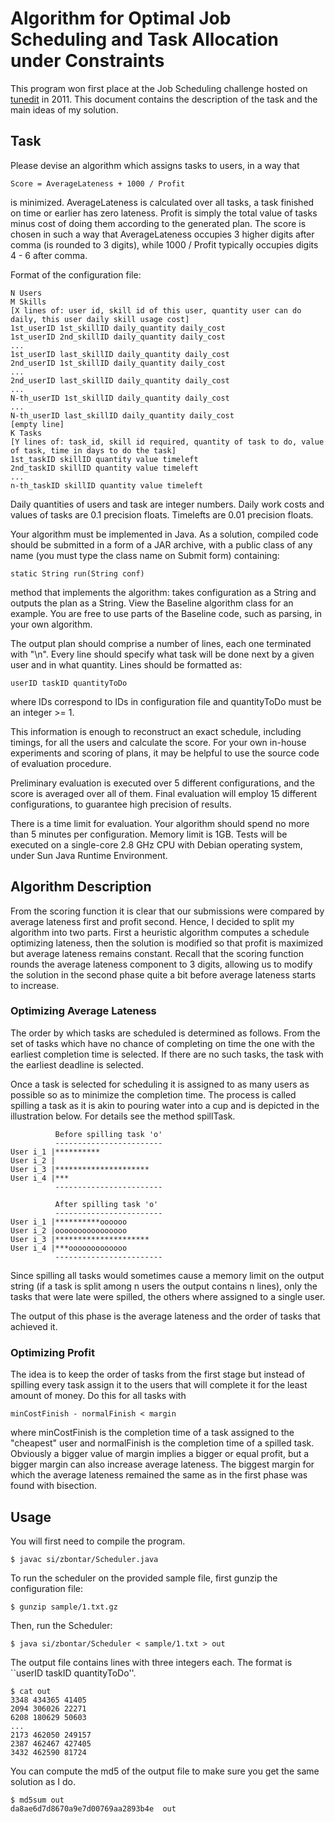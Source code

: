 Algorithm for Optimal Job Scheduling and Task Allocation under Constraints
==========================================================================

This program won first place at the Job Scheduling challenge hosted on
[tunedit](http://tunedit.org/challenge/job-scheduling) in 2011. This document
contains the description of the task and the main ideas of my solution.

Task
----

Please devise an algorithm which assigns tasks to users, in a way that

    Score = AverageLateness + 1000 / Profit

is minimized. AverageLateness is calculated over all tasks, a task
finished on time or earlier has zero lateness. Profit is simply the
total value of tasks minus cost of doing them according to the generated
plan. The score is chosen in such a way that AverageLateness occupies 3
higher digits after comma (is rounded to 3 digits), while 1000 / Profit
typically occupies digits 4 - 6 after comma.

Format of the configuration file:

    N Users
    M Skills
    [X lines of: user id, skill id of this user, quantity user can do daily, this user daily skill usage cost]
    1st_userID 1st_skillID daily_quantity daily_cost
    1st_userID 2nd_skillID daily_quantity daily_cost
    ...
    1st_userID last_skillID daily_quantity daily_cost
    2nd_userID 1st_skillID daily_quantity daily_cost
    ...
    2nd_userID last_skillID daily_quantity daily_cost
    ...
    N-th_userID 1st_skillID daily_quantity daily_cost
    ...
    N-th_userID last_skillID daily_quantity daily_cost
    [empty line]
    K Tasks
    [Y lines of: task_id, skill id required, quantity of task to do, value of task, time in days to do the task]
    1st_taskID skillID quantity value timeleft
    2nd_taskID skillID quantity value timeleft
    ...
    n-th_taskID skillID quantity value timeleft


Daily quantities of users and task are integer numbers. Daily work
costs and values of tasks are 0.1 precision floats. Timelefts are 0.01
precision floats.

Your algorithm must be implemented in Java. As a solution, compiled code
should be submitted in a form of a JAR archive, with a public class of
any name (you must type the class name on Submit form) containing:

    static String run(String conf)

method that implements the algorithm: takes configuration as a String and
outputs the plan as a String. View the Baseline algorithm class for an
example. You are free to use parts of the Baseline code, such as parsing,
in your own algorithm.

The output plan should comprise a number of lines, each one terminated
with "\n". Every line should specify what task will be done next by a
given user and in what quantity. Lines should be formatted as:

    userID taskID quantityToDo

where IDs correspond to IDs in configuration file and quantityToDo must
be an integer >= 1.

This information is enough to reconstruct an exact schedule, including
timings, for all the users and calculate the score. For your own in-house
experiments and scoring of plans, it may be helpful to use the source
code of evaluation procedure.

Preliminary evaluation is executed over 5 different configurations, and
the score is averaged over all of them. Final evaluation will employ 15
different configurations, to guarantee high precision of results.

There is a time limit for evaluation. Your algorithm should spend no
more than 5 minutes per configuration. Memory limit is 1GB. Tests will
be executed on a single-core 2.8 GHz CPU with Debian operating system,
under Sun Java Runtime Environment.


Algorithm Description
---------------------

From the scoring function it is clear that our submissions were compared
by average lateness first and profit second. Hence, I decided to split my
algorithm into two parts. First a heuristic algorithm computes a schedule
optimizing lateness, then the solution is modified so that profit is
maximized but average lateness remains constant. Recall that the scoring
function rounds the average lateness component to 3 digits, allowing us
to modify the solution in the second phase quite a bit before average
lateness starts to increase.

### Optimizing Average Lateness

The order by which tasks are scheduled is determined as follows. From
the set of tasks which have no chance of completing on time the one with
the earliest completion time is selected. If there are no such tasks,
the task with the earliest deadline is selected.

Once a task is selected for scheduling it is assigned to as many users
as possible so as to minimize the completion time. The process is called
spilling a task as it is akin to pouring water into a cup and is depicted
in the illustration below. For details see the method spillTask. 

              Before spilling task 'o'
              ------------------------
    User i_1 |**********
    User i_2 |
    User i_3 |*********************
    User i_4 |***
              ------------------------

              After spilling task 'o'
              ------------------------
    User i_1 |**********oooooo
    User i_2 |oooooooooooooooo
    User i_3 |*********************
    User i_4 |***ooooooooooooo
              ------------------------

Since spilling all tasks would sometimes cause a memory limit on the
output string (if a task is split among n users the output contains n
lines), only the tasks that were late were spilled, the others where
assigned to a single user.

The output of this phase is the average lateness and the order of tasks
that achieved it.

### Optimizing Profit

The idea is to keep the order of tasks from the first stage but instead
of spilling every task assign it to the users that will complete it for
the least amount of money. Do this for all tasks with 
    
    minCostFinish - normalFinish < margin

where minCostFinish is the completion time of a task assigned to the
"cheapest" user and normalFinish is the completion time of a spilled
task. Obviously a bigger value of margin implies a bigger or equal
profit, but a bigger margin can also increase average lateness. The
biggest margin for which the average lateness remained the same as in
the first phase was found with bisection.

Usage
-----

You will first need to compile the program.

	$ javac si/zbontar/Scheduler.java

To run the scheduler on the provided sample file, first gunzip the
configuration file:

	$ gunzip sample/1.txt.gz

Then, run the Scheduler:

	$ java si/zbontar/Scheduler < sample/1.txt > out

The output file contains lines with three integers each. The format
is ``userID taskID quantityToDo''.

	$ cat out
	3348 434365 41405
	2094 306026 22271
	6208 180629 50603
	...
	2173 462050 249157
	2387 462467 427405
	3432 462590 81724

You can compute the md5 of the output file to make sure you get the
same solution as I do.

	$ md5sum out
	da8ae6d7d8670a9e7d00769aa2893b4e  out

